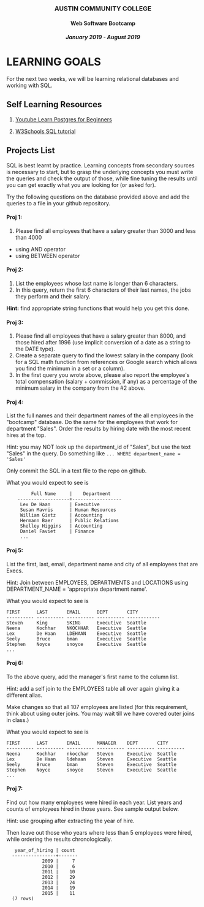 <center>

### AUSTIN COMMUNITY COLLEGE 
#### Web Software Bootcamp 
##### January 2019 - August 2019

</center>

# LEARNING GOALS

For the next two weeks, we will be learning relational databases and working with SQL.

## Self Learning Resources

1. [Youtube Learn Postgres for Beginners](https://www.youtube.com/playlist?list=PL-osiE80TeTsKOdPrKeSOp4rN3mza8VHN)

1. [W3Schools SQL tutorial](https://www.w3schools.com/sql/)

## Projects List

SQL is best learnt by practice.  Learning concepts from secondary sources is necessary to start, but to grasp the underlying concepts you must write the queries and check the output of those, while fine tuning the results until you can get exactly what you are looking for (or asked for).

Try the following questions on the database provided above and add the queries to a file in your github repository.

#### Proj 1:

1. Please find all employees that have a salary greater than 3000 and less than 4000
- using AND operator
- using BETWEEN operator

#### Proj 2:

1. List the employees whose last name is longer than 6 characters.  
2. In this query, return the first 6 characters of their last names, the jobs they perform and their salary.

**Hint:** find appropriate string functions that would help you get this done.

#### Proj 3:

1. Please find all employees that have a salary greater than 8000, and those hired after 1996 (use implicit conversion of a date as a string to the DATE type).  
2. Create a separate query to find the lowest salary in the company (look for a SQL math function from references or Google search which allows you find the minimum in a set or a column).
3. In the first query you wrote above, please also report the employee's total compensation (salary + commission, if any) as a percentage of the minimum salary in the company from the #2 above.

#### Proj 4: 

  List the full names and their department names of the all employees in the "bootcamp" database.  Do the same for the employees
  that work for department "Sales".  Order the results by hiring date with the most recent hires at the top.
  
  Hint: you may NOT look up the department_id of "Sales", but use the text "Sales" in the query.  Do something like `... WHERE department_name = 'Sales'`  
  
  Only commit the SQL in a text file to the repo on github.
  
  What you would expect to see is

```
         Full Name     |    Department    
    -------------------+------------------
     Lex De Haan       | Executive
     Susan Mavris      | Human Resources
     William Gietz     | Accounting
     Hermann Baer      | Public Relations
     Shelley Higgins   | Accounting
     Daniel Faviet     | Finance
     ...
 ```
 
 #### Proj 5: 
 
   List the first, last, email, department name and city of all employees that are Execs.
   
   Hint: Join between EMPLOYEES, DEPARTMENTS and LOCATIONS using DEPARTMENT_NAME = 'appropriate department name'.
   
   What you would expect to see is
   ```
   FIRST      LAST       EMAIL      DEPT       CITY
   ---------- ---------- ---------- ---------- ------------
   Steven     King       SKING      Executive  Seattle
   Neena      Kochhar    NKOCHHAR   Executive  Seattle
   Lex        De Haan    LDEHAAN    Executive  Seattle
   Seely      Bruce      bman       Executive  Seattle
   Stephen    Noyce      snoyce     Executive  Seattle
   ...
   ```

#### Proj 6: 

  To the above query, add the manager's first name to the column list.
  
  Hint: add a self join to the EMPLOYEES table all over again giving it a different alias.   
  
  Make changes so that all 107 employees are listed (for this requirement, think about using outer joins.  You may wait till we have covered outer joins in class.)  
  
  What you would expect to see is
  
  ```
  FIRST      LAST       EMAIL      MANAGER    DEPT       CITY
  ---------- ---------- ---------- ---------- ---------- ----------
  Neena      Kochhar    nkocchar   Steven     Executive  Seattle
  Lex        De Haan    ldehaan    Steven     Executive  Seattle
  Seely      Bruce      bman       Steven     Executive  Seattle
  Stephen    Noyce      snoyce     Steven     Executive  Seattle
  ...
  ```


#### Proj 7: 

  Find out how many employees were hired in each year.  List years and counts of employees hired in those years.  See sample output below.  
  
  Hint: use grouping after extracting the year of hire.
  
  Then leave out those who years where less than 5 employees were hired, while ordering the results chronologically.
    
  ```
     year_of_hiring | count 
    ----------------+-------
               2009 |     7
               2010 |     6
               2011 |    10
               2012 |    29
               2013 |    24
               2014 |    19
               2015 |    11
    (7 rows)
  ```
